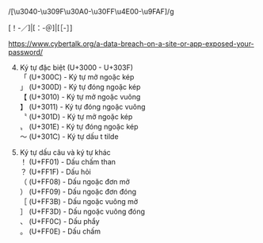 /[\u3040-\u309F\u30A0-\u30FF\u4E00-\u9FAF]/g

[！-／]|[：-＠]|[［-］]


https://www.cybertalk.org/a-data-breach-on-a-site-or-app-exposed-your-password/
  
4. Ký tự đặc biệt (U+3000 - U+303F)  
「 (U+300C) - Ký tự mở ngoặc kép  
」 (U+300D) - Ký tự đóng ngoặc kép  
【 (U+3010) - Ký tự mở ngoặc vuông  
】 (U+3011) - Ký tự đóng ngoặc vuông  
〝 (U+301D) - Ký tự mở ngoặc kép  
〟 (U+301E) - Ký tự đóng ngoặc kép  
〜 (U+301C) - Ký tự dấu t tilde  
  
6. Ký tự dấu câu và ký tự khác  
！ (U+FF01) - Dấu chấm than  
？ (U+FF1F) - Dấu hỏi  
（ (U+FF08) - Dấu ngoặc đơn mở  
） (U+FF09) - Dấu ngoặc đơn đóng  
［ (U+FF3B) - Dấu ngoặc vuông mở  
］ (U+FF3D) - Dấu ngoặc vuông đóng  
、 (U+FF0C) - Dấu phẩy  
。 (U+FF0E) - Dấu chấm  
